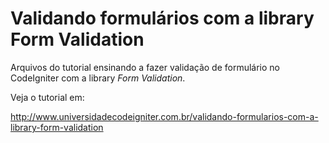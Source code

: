 # Validando formulários com a library Form Validation

Arquivos do tutorial ensinando a fazer validação de formulário no CodeIgniter com a library *Form Validation*.

Veja o tutorial em:

http://www.universidadecodeigniter.com.br/validando-formularios-com-a-library-form-validation
